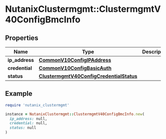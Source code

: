 # NutanixClustermgmt::ClustermgmtV40ConfigBmcInfo

## Properties

| Name | Type | Description | Notes |
| ---- | ---- | ----------- | ----- |
| **ip_address** | [**CommonV10ConfigIPAddress**](CommonV10ConfigIPAddress.md) |  | [optional] |
| **credential** | [**CommonV10ConfigBasicAuth**](CommonV10ConfigBasicAuth.md) |  | [optional] |
| **status** | [**ClustermgmtV40ConfigCredentialStatus**](ClustermgmtV40ConfigCredentialStatus.md) |  | [optional] |

## Example

```ruby
require 'nutanix_clustermgmt'

instance = NutanixClustermgmt::ClustermgmtV40ConfigBmcInfo.new(
  ip_address: null,
  credential: null,
  status: null
)
```


